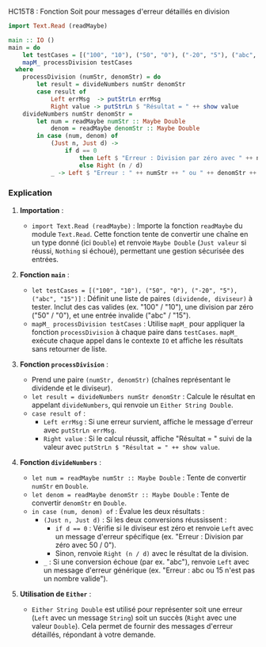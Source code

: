 HC15T8 : Fonction Soit pour messages d'erreur détaillés en division
```haskell
import Text.Read (readMaybe)

main :: IO ()
main = do
    let testCases = [("100", "10"), ("50", "0"), ("-20", "5"), ("abc", "15")] -- (dividende, diviseur)
    mapM_ processDivision testCases
  where
    processDivision (numStr, denomStr) = do
        let result = divideNumbers numStr denomStr
        case result of
            Left errMsg  -> putStrLn errMsg
            Right value -> putStrLn $ "Résultat = " ++ show value
    divideNumbers numStr denomStr = 
        let num = readMaybe numStr :: Maybe Double
            denom = readMaybe denomStr :: Maybe Double
        in case (num, denom) of
            (Just n, Just d) ->
                if d == 0
                    then Left $ "Erreur : Division par zéro avec " ++ numStr ++ " / " ++ denomStr
                    else Right (n / d)
            _ -> Left $ "Erreur : " ++ numStr ++ " ou " ++ denomStr ++ " n'est pas un nombre valide"
```

### Explication
1. **Importation** :
   - `import Text.Read (readMaybe)` : Importe la fonction `readMaybe` du module `Text.Read`. Cette fonction tente de convertir une chaîne en un type donné (ici `Double`) et renvoie `Maybe Double` (`Just valeur` si réussi, `Nothing` si échoué), permettant une gestion sécurisée des entrées.

2. **Fonction `main`** :
   - `let testCases = [("100", "10"), ("50", "0"), ("-20", "5"), ("abc", "15")]` : Définit une liste de paires `(dividende, diviseur)` à tester. Inclut des cas valides (ex. "100" / "10"), une division par zéro ("50" / "0"), et une entrée invalide ("abc" / "15").
   - `mapM_ processDivision testCases` : Utilise `mapM_` pour appliquer la fonction `processDivision` à chaque paire dans `testCases`. `mapM_` exécute chaque appel dans le contexte `IO` et affiche les résultats sans retourner de liste.

3. **Fonction `processDivision`** :
   - Prend une paire `(numStr, denomStr)` (chaînes représentant le dividende et le diviseur).
   - `let result = divideNumbers numStr denomStr` : Calcule le résultat en appelant `divideNumbers`, qui renvoie un `Either String Double`.
   - `case result of` :
     - `Left errMsg` : Si une erreur survient, affiche le message d'erreur avec `putStrLn errMsg`.
     - `Right value` : Si le calcul réussit, affiche "Résultat = " suivi de la valeur avec `putStrLn $ "Résultat = " ++ show value`.

4. **Fonction `divideNumbers`** :
   - `let num = readMaybe numStr :: Maybe Double` : Tente de convertir `numStr` en `Double`.
   - `let denom = readMaybe denomStr :: Maybe Double` : Tente de convertir `denomStr` en `Double`.
   - `in case (num, denom) of` : Évalue les deux résultats :
     - `(Just n, Just d)` : Si les deux conversions réussissent :
       - `if d == 0` : Vérifie si le diviseur est zéro et renvoie `Left` avec un message d'erreur spécifique (ex. "Erreur : Division par zéro avec 50 / 0").
       - Sinon, renvoie `Right (n / d)` avec le résultat de la division.
     - `_` : Si une conversion échoue (par ex. "abc"), renvoie `Left` avec un message d'erreur générique (ex. "Erreur : abc ou 15 n'est pas un nombre valide").

5. **Utilisation de `Either`** :
   - `Either String Double` est utilisé pour représenter soit une erreur (`Left` avec un message `String`) soit un succès (`Right` avec une valeur `Double`). Cela permet de fournir des messages d'erreur détaillés, répondant à votre demande.
